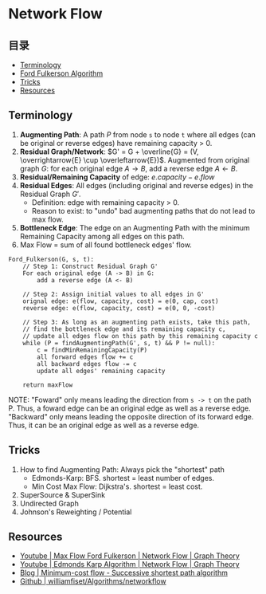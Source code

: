 # Network Flow

## 目录
- [Terminology](#terminology)
- [Ford Fulkerson Algorithm](#ford-fulkerson)
- [Tricks](#tricks)
- [Resources](#resources)

## Terminology
1. **Augmenting Path**: A path $P$ from node `s` to node `t` where all edges (can be original or reverse edges) have remaining capacity > 0.
2. **Residual Graph/Network**: $G' = G + \overline{G} = (V, \overrightarrow{E} \cup \overleftarrow{E})$. Augmented from original graph $G$: for each original edge $A \rightarrow B$, add a reverse edge $A \leftarrow B$.
3. **Residual/Remaining Capacity** of edge: $e.capacity - e.flow$ 
4. **Residual Edges**: All edges (including original and reverse edges) in the Residual Graph $G'$.
    - Definition: edge with remaining capacity > 0.
    - Reason to exist: to "undo" bad augmenting paths that do not lead to max flow.
5. **Bottleneck Edge**: The edge on an Augmenting Path with the minimum Remaining Capacity among all edges on this path.
6. Max Flow = sum of all found bottleneck edges' flow.

```
Ford_Fulkerson(G, s, t):
    // Step 1: Construct Residual Graph G'
    For each original edge (A -> B) in G:
        add a reverse edge (A <- B)
    
    // Step 2: Assign initial values to all edges in G'
    orignal edge: e(flow, capacity, cost) = e(0, cap, cost)
    reverse edge: e(flow, capacity, cost) = e(0, 0, -cost)

    // Step 3: As long as an augmenting path exists, take this path, 
    // find the bottleneck edge and its remaining capacity c, 
    // update all edges flow on this path by this remaining capacity c
    while (P = findAugmentingPath(G', s, t) && P != null):
        c = findMinRemainingCapacity(P)
        all forward edges flow += c
        all backward edges flow -= c
        update all edges' remaining capacity

    return maxFlow
```

NOTE: "Foward" only means leading the direction from `s -> t` on the path P. Thus, a foward edge can be an original edge as well as a reverse edge. "Backward" only means leading the opposite direction of its forward edge. Thus, it can be an original edge as well as a reverse edge.

## Tricks
1. How to find Augmenting Path: Always pick the "shortest" path
    - Edmonds-Karp: BFS. shortest = least number of edges.
    - Min Cost Max Flow: Dijkstra's. shortest = least cost.
2. SuperSource & SuperSink
3. Undirected Graph
4. Johnson's Reweighting / Potential

## Resources
- [Youtube | Max Flow Ford Fulkerson | Network Flow | Graph Theory](https://www.youtube.com/watch?v=LdOnanfc5TM&ab_channel=WilliamFiset)
- [Youtube | Edmonds Karp Algorithm | Network Flow | Graph Theory](https://www.youtube.com/watch?v=RppuJYwlcI8&ab_channel=WilliamFiset)
- [Blog | Minimum-cost flow - Successive shortest path algorithm](https://cp-algorithms.com/graph/min_cost_flow.html)
- [Github | williamfiset/Algorithms/networkflow](https://github.com/williamfiset/Algorithms/tree/master/src/main/java/com/williamfiset/algorithms/graphtheory/networkflow)